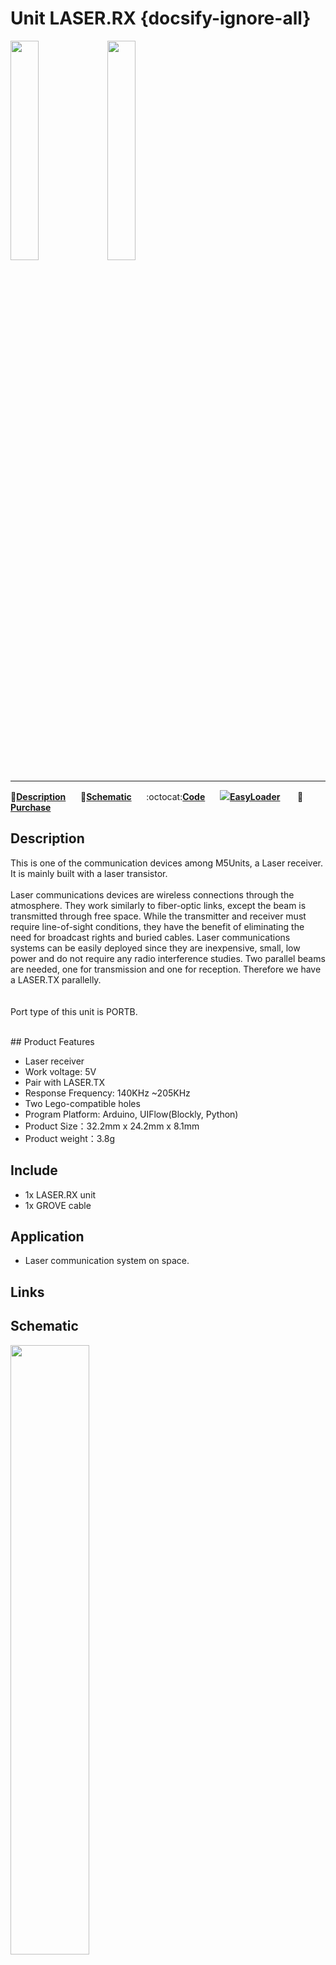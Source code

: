 # Unit LASER.RX {docsify-ignore-all}

<img src="assets\img\product_pics\unit\laser_rx\unit_laser_rx_01.jpg" width="30%" height="30%">
<img src="assets\img\product_pics\unit\laser_rx\unit_laser_rx_02.jpg" width="30%" height="30%">

***

:memo:**[Description](#Description)**&nbsp;&nbsp;&nbsp;&nbsp;&nbsp;&nbsp;:electric_plug:**[Schematic](#Schematic)**&nbsp;&nbsp;&nbsp;&nbsp;&nbsp;&nbsp;:octocat:**[Code](#Code)**&nbsp;&nbsp;&nbsp;&nbsp;&nbsp;&nbsp;<img src="https://m5stack.oss-cn-shenzhen.aliyuncs.com/image/EasyLoader_logo-min.jpg">**[EasyLoader](#EasyLoader)** &nbsp;&nbsp;&nbsp;&nbsp;&nbsp;&nbsp;🛒**[Purchase](https://m5stack.com/collections/m5-unit/products/laser-rx-unit)**

## Description

This is one of the communication devices among M5Units, a Laser receiver. It is mainly built with a laser transistor.
<br><br>
Laser communications devices are wireless connections through the atmosphere. They work similarly to fiber-optic links, except the beam is transmitted through free space. While the transmitter and receiver must require line-of-sight conditions, they have the benefit of eliminating the need for broadcast rights and buried cables. Laser communications systems can be easily deployed since they are inexpensive, small, low power and do not require any radio interference studies. 
Two parallel beams are needed, one for transmission and one for reception. Therefore we have a LASER.TX parallelly.  
<br><br>
Port type of this unit is PORTB.

<br>
## Product Features

- Laser receiver
- Work voltage: 5V
- Pair with LASER.TX
- Response Frequency: 140KHz ~205KHz
- Two Lego-compatible holes
- Program Platform: Arduino, UIFlow(Blockly, Python)
- Product Size：32.2mm x 24.2mm x 8.1mm
- Product weight：3.8g

## Include

- 1x LASER.RX unit
- 1x GROVE cable

## Application

- Laser communication system on space. 


## Links


## Schematic

<img src="assets/img/product_pics/unit/laser_rx/unit_laser_rx_04.jpg" width="50%" height="50%">

## EasyLoader

<img src="https://m5stack.oss-cn-shenzhen.aliyuncs.com/image/EasyLoader_logo.png" width="100px" style="margin-top:20px">

<a href="https://m5stack.oss-cn-shenzhen.aliyuncs.com/EasyLoader/Unit/LASER/EasyLoader_LASER_RX.exe"><button type="button" class="btn btn-primary">click to download EasyLoader</button></a>

>1.EasyLoader is a simple and fast program burner. Every product page in EasyLoader provides a product-related case program. It can be burned to the master through simple steps, and a series of function verification can be performed. .

>2. After downloading the software, double-click to run the application, connect the M5 device to the computer through the data cable, select the port parameters, click **"Burn"** to start burning. (**For M5StickC burning, please Set the baud rate to 750000 or 115200**)

?>3. Currently EasyLoader is only suitable for Windows operating system, compatible with M5 system adopts ESP32 as the control core host. Before installing for M5Core, you need to install CP210X driver (you do not need to install with M5StickC as controller)[Click here to view the driver installation tutorial](en/related_documents/M5Burner#install-usb-driver)

## Code

### 1. Arduino IDE

*To get complete code, please click [here](https://github.com/m5stack/M5Stack/tree/master/examples/Unit/LASER).*

```arduino
/* This demo is for LASER.TX and LASER.RX, utilized UART for transmittion and reception of
 laser signals. In order to get the result of this demo, you will need to connect LASER.TX 
 and LASER.RX with PORTC(blue) respectively onto two different M5Cores with M5GO bases on
  bottom. Then flash the demo into both M5Core device. 
  When testing the demo, you need to point the TX unit to RX, and press the button TX connected 
  device. RX connected device will reponse with a display,and will show what is received . 
  See this link for more detals: https://m5stack.oss-cn-shenzhen.aliyuncs.com/EasyLoader/Unit/LASER/EasyLoader_LASER_RX.exe
 */

#include <M5Stack.h>

char ch;
// serial 2 write and read
//#define RX 
void setup() {
  M5.begin();
  Serial.begin(115200);
  // Serial2.begin(unsigned long baud, uint32_t config, int8_t rxPin, int8_t txPin, bool invert)
  Serial2.begin(9600, SERIAL_8N1, 16, 17);

}

void loop() {
M5.update();

  if (M5.BtnA.wasReleased()) {
    ch = 'A';
    Serial2.write(ch);
  } else if (M5.BtnB.wasReleased()) {
    ch = 'B';
    Serial2.write(ch);
  } else if (M5.BtnC.wasReleased()) {
    ch = 'C';
    Serial2.write(ch);
  }
  M5.update();
 if(Serial2.available()) {
    char ch = Serial2.read();
    M5.Lcd.print(ch);
 }
}
```

### Pin Map

<table>
 <tr><td>M5 PORTB</td><td>GPIO36</td><td>GPIO26</td><td>5V</td><td>GND</td></tr>
 <tr><td>LASER_RX</td><td>RX</td><td>/</td><td>5V</td><td>GND</td></tr>
</table>


## Video
**Demo** 

<video width="500" height="500" controls>
    <source src="https://m5stack.oss-cn-shenzhen.aliyuncs.com/video/Product_example_video/Unit/LASER-TX-RX.mp4" type="video/mp4" >
</video>
